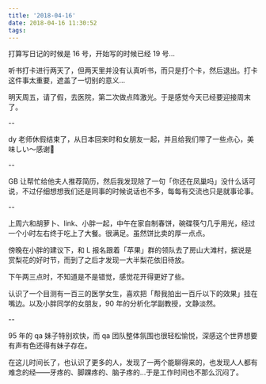 ```yaml
---
title: '2018-04-16'
date: 2018-04-16 11:30:52
tags:
---
```


打算写日记的时候是 16 号，开始写的时候已经 19 号...

听书打卡进行两天了，但两天里并没有认真听书，而只是打个卡，然后退出。打卡这件事太重要，遮盖了一切别的意义...

明天周五，请了假，去医院，第二次做点阵激光。于是感觉今天已经要迎接周末了。

--

dy 老师休假结束了，从日本回来时和女朋友一起，并且给我们带了一些点心，美味しい〜感谢🙏

--

GB 让帮忙给他夫人推荐简历，然后我发现除了一句「你还在凤巢吗」没什么话可说，不过仔细想想我们还是同事的时候说话也不多，每每有交流也只是就事论事。

--

上周六和胡萝卜、link、小胖一起，中午在家自制春饼，碗碟筷勺几乎用光，经过一个小时左右终于吃上了大餐。很满足。虽然饼比卖的厚一点点。

傍晚在小胖的建议下，和 L 报名跟着「苹果」群的领队去了房山大滩村，据说是赏梨花的好时节，而到了之后才发现一大半梨花依旧待放。

下午两三点时，不知道是不是错觉，感觉花开得更好了些。

认识了一个目测有一百三的医学女生，喜欢把「帮我拍出一百斤以下的效果」挂在嘴边。以及小胖同学的女朋友，90 年的分析化学副教授，文静淡然。

--

95 年的 qa 妹子特别欢快，而 qa 团队整体氛围也很轻松愉悦，深感这个世界想要有声有色还得有妹子存在。

在这儿时间长了，也认识了更多的人，发现了一两个能聊得来的，也发现人人都有难念的经——牙疼的、脚踝疼的、脑子疼的...于是工作时间也不那么沉闷了。


